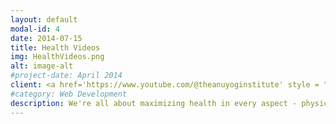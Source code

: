 ```yaml
---
layout: default
modal-id: 4
date: 2014-07-15
title: Health Videos
img: HealthVideos.png
alt: image-alt
#project-date: April 2014
client: <a href='https://www.youtube.com/@theanuyoginstitute' style = "color: red">Visit the Youtube channel for all the health-related videos</a>
#category: Web Development
description: We're all about maximizing health in every aspect - physical, mental, social, and spiritual! 🌟 Elevate your lifestyle and boost your well-being with our expert-reviewed recommendations. We dive into the realms of Natural Sciences, Ayurveda, Agama, Vedanta, curated scientific insights, follower experiences, and the principles of Jainopathy! 📚 Let's explore the secrets of a holistic life together. 🌈
---
```

